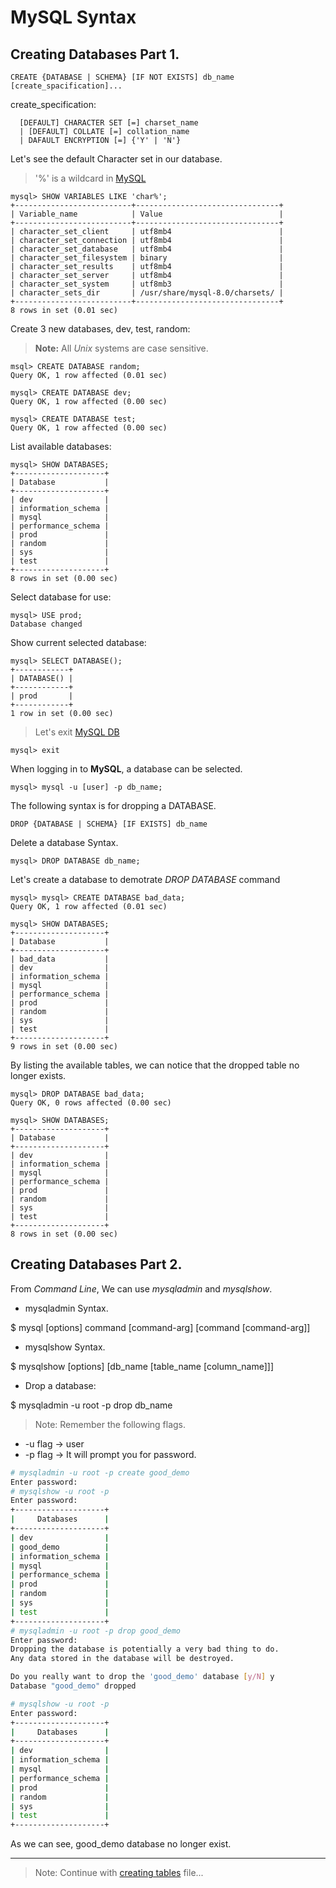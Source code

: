 # MySQL Syntax

## Creating Databases Part 1.
```mysql
CREATE {DATABASE | SCHEMA} [IF NOT EXISTS] db_name [create_spacification]...
```
create_specification:
```mysql
  [DEFAULT] CHARACTER SET [=] charset_name
  | [DEFAULT] COLLATE [=] collation_name
  | DAFAULT ENCRYPTION [=] {'Y' | 'N'}
```
Let's  see the default Character set in our database.
> '%' is a wildcard in [MySQL](https://www.mysql.com)
```
mysql> SHOW VARIABLES LIKE 'char%';
+--------------------------+--------------------------------+
| Variable_name            | Value                          |
+--------------------------+--------------------------------+
| character_set_client     | utf8mb4                        |
| character_set_connection | utf8mb4                        |
| character_set_database   | utf8mb4                        |
| character_set_filesystem | binary                         |
| character_set_results    | utf8mb4                        |
| character_set_server     | utf8mb4                        |
| character_set_system     | utf8mb3                        |
| character_sets_dir       | /usr/share/mysql-8.0/charsets/ |
+--------------------------+--------------------------------+
8 rows in set (0.01 sec)
```
Create 3 new databases, dev, test, random:
> **Note:** All _Unix_ systems are case sensitive.
```
msql> CREATE DATABASE random;
Query OK, 1 row affected (0.01 sec)

mysql> CREATE DATABASE dev;
Query OK, 1 row affected (0.00 sec)

mysql> CREATE DATABASE test;
Query OK, 1 row affected (0.00 sec)
```
List available databases:
```
mysql> SHOW DATABASES;
+--------------------+
| Database           |
+--------------------+
| dev                |
| information_schema |
| mysql              |
| performance_schema |
| prod               |
| random             |
| sys                |
| test               |
+--------------------+
8 rows in set (0.00 sec)
```
Select database for use:
```
mysql> USE prod;
Database changed
```
Show current selected database:
```
mysql> SELECT DATABASE();
+------------+
| DATABASE() |
+------------+
| prod       |
+------------+
1 row in set (0.00 sec)
```

> Let's exit [MySQL DB](https://www.mysql.com)

```
mysql> exit
```

When logging in to **MySQL**, a database can be selected.
```
mysql> mysql -u [user] -p db_name;
```

The following syntax is for dropping a DATABASE.
```
DROP {DATABASE | SCHEMA} [IF EXISTS] db_name
```

Delete a database Syntax.
```
mysql> DROP DATABASE db_name;
```
Let's create a database to demotrate _DROP DATABASE_ command
```
mysql> mysql> CREATE DATABASE bad_data;
Query OK, 1 row affected (0.01 sec)

mysql> SHOW DATABASES;
+--------------------+
| Database           |
+--------------------+
| bad_data           |
| dev                |
| information_schema |
| mysql              |
| performance_schema |
| prod               |
| random             |
| sys                |
| test               |
+--------------------+
9 rows in set (0.00 sec)
```

By listing the available tables, we can notice that
the dropped table no longer exists.
```
mysql> DROP DATABASE bad_data;
Query OK, 0 rows affected (0.00 sec)

mysql> SHOW DATABASES;
+--------------------+
| Database           |
+--------------------+
| dev                |
| information_schema |
| mysql              |
| performance_schema |
| prod               |
| random             |
| sys                |
| test               |
+--------------------+
8 rows in set (0.00 sec)

```

## Creating Databases Part 2.

From *Command Line*, We can use _mysqladmin_ and _mysqlshow_.

- mysqladmin Syntax.

$ mysql [options] command [command-arg] [command [command-arg]]

- mysqlshow Syntax.

$ mysqlshow [options] [db_name [table_name [column_name]]]

- Drop a database:

$ mysqladmin -u root -p drop db_name

> Note: Remember the following flags.
- -u flag -> user
- -p flag -> It will prompt you for password.

```bash
# mysqladmin -u root -p create good_demo
Enter password:
# mysqlshow -u root -p
Enter password:
+--------------------+
|     Databases      |
+--------------------+
| dev                |
| good_demo          |
| information_schema |
| mysql              |
| performance_schema |
| prod               |
| random             |
| sys                |
| test               |
+--------------------+
# mysqladmin -u root -p drop good_demo
Enter password:
Dropping the database is potentially a very bad thing to do.
Any data stored in the database will be destroyed.

Do you really want to drop the 'good_demo' database [y/N] y
Database "good_demo" dropped

# mysqlshow -u root -p
Enter password:
+--------------------+
|     Databases      |
+--------------------+
| dev                |
| information_schema |
| mysql              |
| performance_schema |
| prod               |
| random             |
| sys                |
| test               |
+--------------------+
```
As we can see, good_demo database no longer exist.

---


> Note: Continue with [creating tables](creating_tables.md) file...
